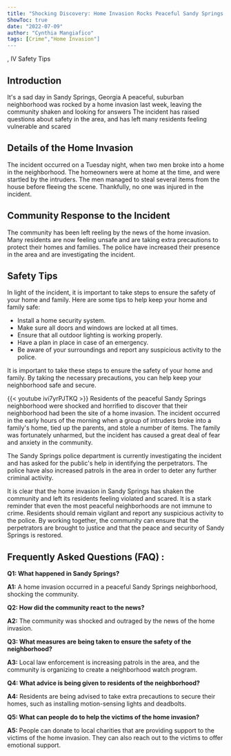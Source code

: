 ```yaml
---
title: "Shocking Discovery: Home Invasion Rocks Peaceful Sandy Springs Neighborhood!"
ShowToc: true 
date: "2022-07-09"
author: "Cynthia Mangiafico" 
tags: [Crime","Home Invasion"]
---
```

, IV Safety Tips

## Introduction
It's a sad day in Sandy Springs, Georgia A peaceful, suburban neighborhood was rocked by a home invasion last week, leaving the community shaken and looking for answers The incident has raised questions about safety in the area, and has left many residents feeling vulnerable and scared 

## Details of the Home Invasion 
The incident occurred on a Tuesday night, when two men broke into a home in the neighborhood. The homeowners were at home at the time, and were startled by the intruders. The men managed to steal several items from the house before fleeing the scene. Thankfully, no one was injured in the incident. 

## Community Response to the Incident
The community has been left reeling by the news of the home invasion. Many residents are now feeling unsafe and are taking extra precautions to protect their homes and families. The police have increased their presence in the area and are investigating the incident. 

## Safety Tips
In light of the incident, it is important to take steps to ensure the safety of your home and family. Here are some tips to help keep your home and family safe: 

- Install a home security system. 
- Make sure all doors and windows are locked at all times. 
- Ensure that all outdoor lighting is working properly. 
- Have a plan in place in case of an emergency. 
- Be aware of your surroundings and report any suspicious activity to the police. 

It is important to take these steps to ensure the safety of your home and family. By taking the necessary precautions, you can help keep your neighborhood safe and secure.

{{< youtube ivi7yrPJTKQ >}} 
Residents of the peaceful Sandy Springs neighborhood were shocked and horrified to discover that their neighborhood had been the site of a home invasion. The incident occurred in the early hours of the morning when a group of intruders broke into a family's home, tied up the parents, and stole a number of items. The family was fortunately unharmed, but the incident has caused a great deal of fear and anxiety in the community.

The Sandy Springs police department is currently investigating the incident and has asked for the public's help in identifying the perpetrators. The police have also increased patrols in the area in order to deter any further criminal activity.

It is clear that the home invasion in Sandy Springs has shaken the community and left its residents feeling violated and scared. It is a stark reminder that even the most peaceful neighborhoods are not immune to crime. Residents should remain vigilant and report any suspicious activity to the police. By working together, the community can ensure that the perpetrators are brought to justice and that the peace and security of Sandy Springs is restored.

## Frequently Asked Questions (FAQ) :
**Q1: What happened in Sandy Springs?**

**A1:** A home invasion occurred in a peaceful Sandy Springs neighborhood, shocking the community.

**Q2: How did the community react to the news?**

**A2:** The community was shocked and outraged by the news of the home invasion.

**Q3: What measures are being taken to ensure the safety of the neighborhood?**

**A3:** Local law enforcement is increasing patrols in the area, and the community is organizing to create a neighborhood watch program.

**Q4: What advice is being given to residents of the neighborhood?**

**A4:** Residents are being advised to take extra precautions to secure their homes, such as installing motion-sensing lights and deadbolts.

**Q5: What can people do to help the victims of the home invasion?**

**A5:** People can donate to local charities that are providing support to the victims of the home invasion. They can also reach out to the victims to offer emotional support.



